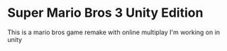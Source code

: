 # Super Mario Bros 3 Unity Edition
 This is a mario bros game remake with online multiplay I'm working on in unity
